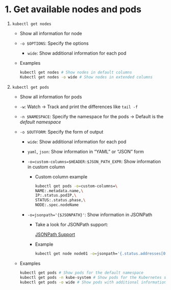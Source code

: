 # 1. Get available nodes and pods

1. `kubectl get nodes`
    - Show all information for node
    - `-o $OPTIONS`: Specify the options
        - `wide`: Show additional information for each pod
    - Examples
        
        ```bash
        kubectl get nodes # Show nodes in default columns
        Kubectl get nodes -o wide # Show nodes in extended columns
        ```
        
2. `kubectl get pods`
    - Show all information for pods
    - `-w`: Watch → Track and print the differences like `tail -f`
    - `-n $NAMESPACE`: Specify the namespace for the pods → Default is the *default namespace*
    - `-o $OUTFORM`: Specify the form of output
        - `wide`: Show additional information for each pod
        - `yaml`, `json`: Show information in “YAML” or “JSON” form
        - `-o=custom-columns=$HEADER:$JSON_PATH_EXPR`: Show information in custom column
            - Custom column example
                
                ```bash
                kubectl get pods -o=custom-columns=\
                NAME:.metadata.name,\
                IP:.status.podIP,\
                STATUS:.status.phase,\
                NODE:.spec.nodeName
                ```
                
        - `-o=jsonpath='{$JSONPATH}'`: Show information in JSONPath
            - Take a look for JSONPath support:
                
                [JSONPath Support](https://kubernetes.io/docs/reference/kubectl/jsonpath/)
                
            - Example
                
                ```bash
                kubectl get node node01 -o=jsonpath='{.status.addresses[0].address}' # Get external IP for node "node01"
                ```
                
    - Examples
        
        ```bash
        kubectl get pods # Show pods for the default namespace
        kubectl get pods -n kube-system # Show pods for the Kubernetes system pods
        kubectl get pods -o wide # Show pods with additional information
        ```